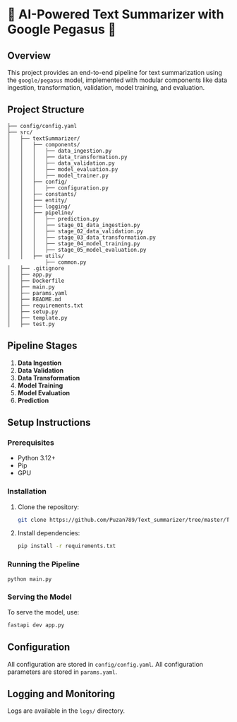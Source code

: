 

# 🚀 AI-Powered Text Summarizer with Google Pegasus 📝

## Overview

This project provides an end-to-end pipeline for text summarization using the `google/pegasus` model, implemented with modular components like data ingestion, transformation, validation, model training, and evaluation.

## Project Structure

```
├── config/config.yaml   
├── src/
│   ├── textSummarizer/
│   │   ├── components/
│   │   │   ├── data_ingestion.py
│   │   │   ├── data_transformation.py
│   │   │   ├── data_validation.py
│   │   │   ├── model_evaluation.py
│   │   │   ├── model_trainer.py
│   │   ├── config/
│   │   │   ├── configuration.py
│   │   ├── constants/
│   │   ├── entity/
│   │   ├── logging/
│   │   ├── pipeline/
│   │   │   ├── prediction.py
│   │   │   ├── stage_01_data_ingestion.py
│   │   │   ├── stage_02_data_validation.py
│   │   │   ├── stage_03_data_transformation.py
│   │   │   ├── stage_04_model_training.py
│   │   │   ├── stage_05_model_evaluation.py
│   │   ├── utils/
            ├── common.py
│   ├── .gitignore
│   ├── app.py
│   ├── Dockerfile
│   ├── main.py
│   ├── params.yaml
│   ├── README.md
│   ├── requirements.txt
│   ├── setup.py
│   ├── template.py
│   ├── test.py
```

## Pipeline Stages

1. **Data Ingestion**
2. **Data Validation**
3. **Data Transformation**
4. **Model Training**
5. **Model Evaluation**
6. **Prediction**

## Setup Instructions

### Prerequisites

- Python 3.12+
- Pip
- GPU

### Installation

1. Clone the repository:
   ```bash
   git clone https://github.com/Puzan789/Text_summarizer/tree/master/Text-summarizer
    ```

2. Install dependencies:
   ```bash
   pip install -r requirements.txt
   ```



### Running the Pipeline

```
python main.py
```

### Serving the Model

To serve the model, use:

```bash
fastapi dev app.py
```

## Configuration
All configuration are stored in `config/config.yaml`.
All configuration parameters are stored in `params.yaml`.

## Logging and Monitoring

Logs are available in the `logs/` directory.


